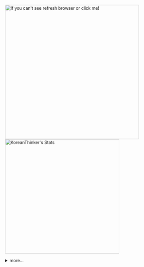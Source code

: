 <p  >
  <a target="_blank" href="https://github-readme-stats.vercel.app/api/wakatime?username=KoreanThinker&layout=compact&theme=dark&hide_border=true&langs_count=32" >
    <img width="440px"  src="https://github-readme-stats.vercel.app/api/wakatime?username=KoreanThinker&layout=compact&theme=dark&hide_border=true&langs_count=6" alt="If you can't see refresh browser or click me!" /> 
  </a>
    <img width="375px" src="https://github-readme-stats.vercel.app/api?username=KoreanThinker&theme=dark&hide_border=true&count_private=true" alt="KoreanThinker's Stats" />
</p>
<details>
<summary>more...</summary>
 
    
<!--START_SECTION:waka-->
**I'm a Night 🦉** 

```text
🌞 Morning    18 commits     ░░░░░░░░░░░░░░░░░░░░░░░░░   1.68% 
🌆 Daytime    365 commits    ████████░░░░░░░░░░░░░░░░░   34.05% 
🌃 Evening    603 commits    ██████████████░░░░░░░░░░░   56.25% 
🌙 Night      86 commits     ██░░░░░░░░░░░░░░░░░░░░░░░   8.02%

```
📅 **I'm Most Productive on Monday** 

```text
Monday       204 commits    ████░░░░░░░░░░░░░░░░░░░░░   19.03% 
Tuesday      167 commits    ████░░░░░░░░░░░░░░░░░░░░░   15.58% 
Wednesday    173 commits    ████░░░░░░░░░░░░░░░░░░░░░   16.14% 
Thursday     186 commits    ████░░░░░░░░░░░░░░░░░░░░░   17.35% 
Friday       143 commits    ███░░░░░░░░░░░░░░░░░░░░░░   13.34% 
Saturday     87 commits     ██░░░░░░░░░░░░░░░░░░░░░░░   8.12% 
Sunday       112 commits    ██░░░░░░░░░░░░░░░░░░░░░░░   10.45%

```


📊 **This Week I Spent My Time On** 

```text
⌚︎ Time Zone: Asia/Seoul

🐱‍💻 Projects: 
gilberto                 4 hrs 55 mins       █████████████░░░░░░░░░░░░   53.17% 
pires                    3 hrs 17 mins       ████████░░░░░░░░░░░░░░░░░   35.45% 
Unknown Project          31 mins             █░░░░░░░░░░░░░░░░░░░░░░░░   5.71% 
backend-nest             30 mins             █░░░░░░░░░░░░░░░░░░░░░░░░   5.52% 
front                    0 secs              ░░░░░░░░░░░░░░░░░░░░░░░░░   0.15%

```


 Last Updated on 07/01/2022
<!--END_SECTION:waka-->
</details>
